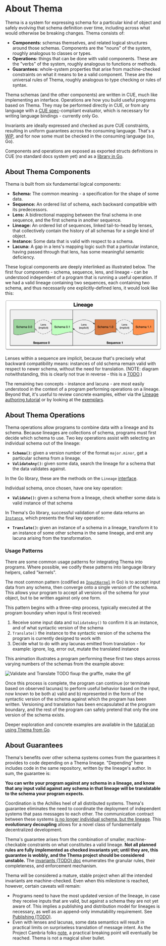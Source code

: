# About Thema

Thema is a system for expressing schema for a particular kind of object and safely evolving that schema definition over time, including across what would otherwise be breaking changes. Thema consists of:

* **Components:** schemas themselves, and related logical structures around those schemas. Components are the "nouns" of the system, roughly analogous to classes or types.
* **Operations:** things that can be done with valid components. These are the "verbs" of the system, roughly analogous to functions or methods.
* **Guarantees:** whole-system properties that arise from machine-checked constraints on what it means to be a valid component. These are the universal rules of Thema, roughly analogous to type checking or rules of syntax.

Thema schemas (and the other components) are written in CUE, much like implementing an interface. Operations are how you build useful programs based on Thema. They may be performed directly in CUE, or from any language with a [CUE spec](https://cuelang.org/docs/references/spec)-compliant evaluator, which is necessary for writing language bindings - currently only Go.

Invariants are ideally expressed and checked as pure CUE constraints, resulting in uniform guarantees across the consuming language. That's a [WIP](invariants.md), and for now some must be checked in the consuming language (so, Go).

Components and operations are exposed as exported structs definitions in CUE (no standard docs system yet) and as a [library in Go](https://pkg.go.dev/github.com/grafana/thema).

## About Thema Components

Thema is built from six fundamental logical components:

* **Schema:** The common meaning - a specification for the shape of some data.
* **Sequence:** An ordered list of schema, each backward compatible with its predecessors.
* **Lens:** A bidirectional mapping between the final schema in one sequence, and the first schema in another sequence.
* **Lineage:** An ordered list of sequences, linked tail-to-head by lenses, that collectively contain the history of all schemas for a single kind of object.
* **Instance:** Some data that is valid with respect to a schema.
* **Lacuna:** A gap in a lens's mapping logic such that a particular instance, having passed through that lens, has some meaningful semantic deficiency.

These logical components are deeply interlinked as illustrated below. The first four components - schema, sequence, lens, and lineage - can be understood independent of a program that is running a useful operation. If we had a valid lineage containing two sequences, each containing two schema, and thus necessarily one explicitly-defined lens, it would look like this:

![Abstract Lineage](lineage-structure.png)

Lenses within a sequence are implicit, because that's precisely what backward compatibility means: instances of old schema remain valid with respect to newer schema, without the need for translation. (NOTE: diagram notwithstanding, this is clearly not true in reverse - this is a [TODO](https://github.com/grafana/thema/issues/6).)

The remaining two concepts - instance and lacuna - are most easily understood in the context of a program performing operations on a lineage. Beyond that, it's useful to review concrete examples, either via the [Lineage authoring tutorial](authoring.md) or by looking at the [exemplars](https://github.com/grafana/thema/tree/main/exemplars).

## About Thema Operations

Thema operations allow programs to combine data with a lineage and its schema. Because lineages are collections of schema, programs must first decide which schema to use. Two key operations assist with selecting an individual schema out of the lineage:

* **`Schema()`:** given a version number of the format `major.minor`, get a particular schema from a lineage.
* **`ValidateAny()`:** given some data, search the lineage for a schema that the data validates against.

In the Go library, these are the methods on the `Lineage` [interface](https://pkg.go.dev/github.com/grafana/thema#Lineage).

Individual schema, once chosen, have one key operation:

* **`Validate()`:** given a schema from a lineage, check whether some data is valid instance of that schema

In Thema's Go library, successful validation of some data returns an [`Instance`](https://pkg.go.dev/github.com/grafana/thema#Instance), which presents the final key operation:

* **`Translate()`:** given an instance of a schema in a lineage, transform it to an instance of some other schema in the same lineage, and emit any lacuna arising from the transformation.

### Usage Patterns

There are some common usage patterns for integrating Thema into programs. Where possible, we codify these patterns into language library helpers, called "kernels".

The most common pattern (codified as [`InputKernel`](https://pkg.go.dev/github.com/grafana/thema/kernel#InputKernel) in Go) is to accept input data from any schema, then converge onto a single version of the schema. This allows your program to accept all versions of the schema for your object, but to be written against only one form.

This pattern begins with a three-step process, typically executed at the program boundary when input is first received:

1. Receive some input data and `ValidateAny()` to confirm it is an instance, and of what syntactic version of the schema
2. `Translate()` the instance to the syntactic version of the schema the program is currently designed to work with
3. Decide what to do with any lacunas emitted from translation - for example: ignore, log, error out, mutate the translated instance

This animation illustrates a program performing these first two steps across varying numbers of the schemas from the example above:

![Validate and Translate](validate-and-translate.gif) TODO fixup the graffle, make the gif

Once this process is complete, the program can continue (or terminate based on observed lacunas) to perform useful behavior based on the input, now known to be both a) valid and b) represented in the form of the syntactic version of the schema against which the program has been written. Versioning and translation has been encapsulated at the program boundary, and the rest of the program can safely pretend that only the one version of the schema exists.

Deeper exploration and concrete examples are available in the [tutorial on using Thema from Go](go-usage.md).

## About Guarantees

Thema's benefits over other schema systems comes from the guarantees it provides to code depending on a Thema lineage. "Depending" here includes code in the same repository, written by the lineage's author. In sum, the guarantee is:

**You can write your program against any schema in a lineage, and know that any input valid against any schema in that lineage will be translatable to the schema your program expects.**

Coordination is the Achilles heel of all distributed systems. Thema's guarantee eliminates the need to coordinate the deployment of independent systems that pass messages to each other. The communication contract between these systems [is no longer individual schema, but the lineage](https://github.com/grafana/thema/blob/main/FAQ.md#you-cant-fool-me-breaking-changes-are-breaking---how-can-they-possibly-be-made-non-breaking). This **evolutionary decoupling** allows for a novel class of fundamentally decentralized development.

Thema's guarantee arises from the combination of smaller, machine-checkable constraints on what constitutes a valid lineage. **Not all planned rules are fully implemented as checked invariants yet; until they are, this guarantee is wobbly, and the Thema project should be considered unstable.** The [invariants (TODO) doc](invariants.md) enumerates the granular rules, their completeness, and enforcement mechanism.

Thema will be considered a mature, stable project when all the intended invariants are machine-checked. Even when this milestone is reached, however, certain caveats will remain:

* Programs need to have the most updated version of the lineage, in case they receive inputs that are valid, but against a schema they are not yet aware of. This implies a publishing and distribution model for lineages is necessary, as well as an append-only immutability requirement. See [Publishing (TODO)](publishing.md).
* Even with lenses and lacunas, some data semantics will result in practical limits on surpriseless translation of message intent. As the Project Cambria folks [note](https://www.inkandswitch.com/cambria/#findings), a practical breaking point will eventually be reached. Thema is not a magical silver bullet.
